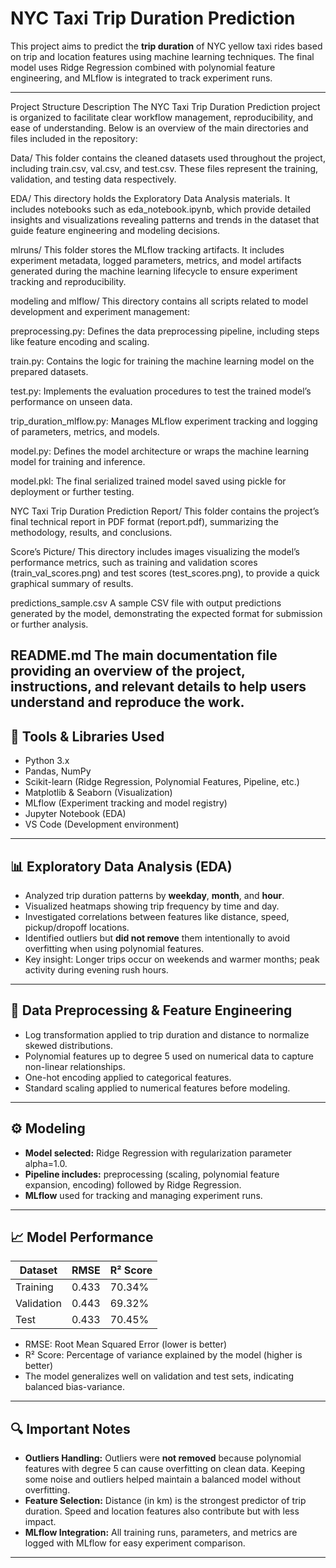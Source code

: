 # NYC Taxi Trip Duration Prediction

This project aims to predict the **trip duration** of NYC yellow taxi rides based on trip and location features using machine learning techniques. The final model uses Ridge Regression combined with polynomial feature engineering, and MLflow is integrated to track experiment runs.

---

Project Structure Description
The NYC Taxi Trip Duration Prediction project is organized to facilitate clear workflow management, reproducibility, and ease of understanding. Below is an overview of the main directories and files included in the repository:

Data/
This folder contains the cleaned datasets used throughout the project, including train.csv, val.csv, and test.csv. These files represent the training, validation, and testing data respectively.

EDA/
This directory holds the Exploratory Data Analysis materials. It includes notebooks such as eda_notebook.ipynb, which provide detailed insights and visualizations revealing patterns and trends in the dataset that guide feature engineering and modeling decisions.

mlruns/
This folder stores the MLflow tracking artifacts. It includes experiment metadata, logged parameters, metrics, and model artifacts generated during the machine learning lifecycle to ensure experiment tracking and reproducibility.

modeling and mlflow/
This directory contains all scripts related to model development and experiment management:

preprocessing.py: Defines the data preprocessing pipeline, including steps like feature encoding and scaling.

train.py: Contains the logic for training the machine learning model on the prepared datasets.

test.py: Implements the evaluation procedures to test the trained model’s performance on unseen data.

trip_duration_mlflow.py: Manages MLflow experiment tracking and logging of parameters, metrics, and models.

model.py: Defines the model architecture or wraps the machine learning model for training and inference.

model.pkl: The final serialized trained model saved using pickle for deployment or further testing.

NYC Taxi Trip Duration Prediction Report/
This folder contains the project’s final technical report in PDF format (report.pdf), summarizing the methodology, results, and conclusions.

Score’s Picture/
This directory includes images visualizing the model’s performance metrics, such as training and validation scores (train_val_scores.png) and test scores (test_scores.png), to provide a quick graphical summary of results.

predictions_sample.csv
A sample CSV file with output predictions generated by the model, demonstrating the expected format for submission or further analysis.

README.md
The main documentation file providing an overview of the project, instructions, and relevant details to help users understand and reproduce the work.
---

## 🧰 Tools & Libraries Used

- Python 3.x
- Pandas, NumPy
- Scikit-learn (Ridge Regression, Polynomial Features, Pipeline, etc.)
- Matplotlib & Seaborn (Visualization)
- MLflow (Experiment tracking and model registry)
- Jupyter Notebook (EDA)
- VS Code (Development environment)

---

## 📊 Exploratory Data Analysis (EDA)

- Analyzed trip duration patterns by **weekday**, **month**, and **hour**.
- Visualized heatmaps showing trip frequency by time and day.
- Investigated correlations between features like distance, speed, pickup/dropoff locations.
- Identified outliers but **did not remove** them intentionally to avoid overfitting when using polynomial features.
- Key insight: Longer trips occur on weekends and warmer months; peak activity during evening rush hours.

---

## 🔧 Data Preprocessing & Feature Engineering

- Log transformation applied to trip duration and distance to normalize skewed distributions.
- Polynomial features up to degree 5 used on numerical data to capture non-linear relationships.
- One-hot encoding applied to categorical features.
- Standard scaling applied to numerical features before modeling.

---

## ⚙️ Modeling

- **Model selected:** Ridge Regression with regularization parameter alpha=1.0.
- **Pipeline includes:** preprocessing (scaling, polynomial feature expansion, encoding) followed by Ridge Regression.
- **MLflow** used for tracking and managing experiment runs.

---

## 📈 Model Performance

| Dataset    | RMSE   | R² Score   |
|------------|--------|------------|
| Training   | 0.433  | 70.34%     |
| Validation | 0.443  | 69.32%     |
| Test       | 0.433  | 70.45%     |

- RMSE: Root Mean Squared Error (lower is better)
- R² Score: Percentage of variance explained by the model (higher is better)
- The model generalizes well on validation and test sets, indicating balanced bias-variance.

---

## 🔍 Important Notes

- **Outliers Handling:** Outliers were **not removed** because polynomial features with degree 5 can cause overfitting on clean data. Keeping some noise and outliers helped maintain a balanced model without overfitting.
- **Feature Selection:** Distance (in km) is the strongest predictor of trip duration. Speed and location features also contribute but with less impact.
- **MLflow Integration:** All training runs, parameters, and metrics are logged with MLflow for easy experiment comparison.

---
